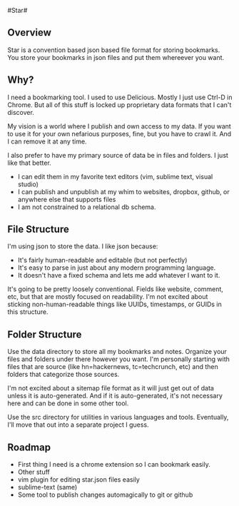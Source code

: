 #Star#

## Overview ##
Star is a convention based json based file format for storing bookmarks.  You store your bookmarks in json files and put them whereever you want.

## Why? ##
I need a bookmarking tool.  I used to use Delicious.  Mostly I just use Ctrl-D in Chrome.  But all of this stuff is locked up proprietary data formats that I can't discover.

My vision is a world where I publish and own access to my data.  If you want to use it for your own nefarious purposes, fine, but you have to crawl it.  And I can remove it at any time.

I also prefer to have my primary source of data be in files and folders.  I just like that better.  

* I can edit them in my favorite text editors (vim, sublime text, visual studio)
* I can publish and unpublish at my whim to websites, dropbox, github, or anywhere else that supports files
* I am not constrained to a relational db schema.

## File Structure ##
I'm using json to store the data.  I like json because:

* It's fairly human-readable and editable (but not perfectly)
* It's easy to parse in just about any modern programming language.
* It doesn't have a fixed schema and lets me add whatever I want to it.

It's going to be pretty loosely conventional.  Fields like website, comment, etc, but that are mostly focused on readability.  I'm not excited about sticking non-human-readable things like UUIDs, timestamps, or GUIDs in this structure.

## Folder Structure ##
Use the data directory to store all my bookmarks and notes.  Organize your files and folders under there however you want.  I'm personally starting with files that are source (like hn=hackernews, tc=techcrunch, etc) and then folders that categorize those sources.

I'm not excited about a sitemap file format as it will just get out of data unless it is auto-generated.  And if it is auto-generated, it's not necessary here and can be done in some other tool.

Use the src directory for utilities in various languages and tools.  Eventually, I'll move that out into a separate project I guess.

## Roadmap ##
* First thing I need is a chrome extension so I can bookmark easily.
* Other stuff
 * vim plugin for editing star.json files easily
 * sublime-text (same)
* Some tool to publish changes automagically to git or github





